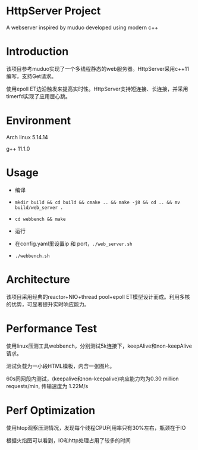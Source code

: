 # HttpServer Project

A webserver inspired by muduo developed using modern c++



# Introduction

该项目参考muduo实现了一个多线程静态的web服务器。HttpServer采用c++11编写，支持Get请求。

使用epoll ET边沿触发来提高实时性。HttpServer支持短连接、长连接，并采用timerfd实现了应用层心跳。

# Environment

Arch linux 5.14.14 

g++ 11.1.0

# Usage

- 编译

- `mkdir build && cd build && cmake .. && make -j8 && cd .. && mv build/web_server .` 

- `cd webbench && make`

  

- 运行

- 在config.yaml里设置ip 和 port，`./web_server.sh`

- `./webbench.sh`

# Architecture

该项目采用经典的reactor+NIO+thread pool+epoll ET模型设计而成。利用多核的优势，可显著提升实时响应能力。

# Performance Test

使用linux压测工具webbench，分别测试5k连接下，keepAlive和non-keepAlive请求。

测试负载为一小段HTML模板，内含一张图片。

60s同网段内测试，(keepalive和non-keepalive)响应能力均为0.30 million requests/min, 传输速度为 1.22M/s

# Perf Optimization

使用htop观察压测情况，发现每个线程CPU利用率只有30%左右，瓶颈在于IO

根据火焰图可以看到，IO和http处理占用了较多的时间